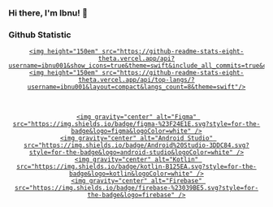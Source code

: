 ### Hi there, I'm Ibnu! 👋

### Github Statistic
<div align="center">
  <a href="https://github.com/ibnu001">
    
    <img height="150em" src="https://github-readme-stats-eight-theta.vercel.app/api?username=ibnu001&show_icons=true&theme=swift&include_all_commits=true&count_private=true"/>
    <img height="150em" src="https://github-readme-stats-eight-theta.vercel.app/api/top-langs/?username=ibnu001&layout=compact&langs_count=8&theme=swift"/>
    
  </a>
</div><br>

<div align="center">
  <a href="https://github.com/ibnu001">
    
    <img gravity="center" alt="Figma" src="https://img.shields.io/badge/figma-%23F24E1E.svg?style=for-the-badge&logo=figma&logoColor=white" />
    <img gravity="center" alt="Android Studio" src="https://img.shields.io/badge/Android%20Studio-3DDC84.svg?style=for-the-badge&logo=android-studio&logoColor=white" />
    <img gravity="center" alt="Kotlin" src="https://img.shields.io/badge/kotlin-B125EA.svg?style=for-the-badge&logo=kotlin&logoColor=white" />
    <img gravity="center" alt="Firebase" src="https://img.shields.io/badge/firebase-%23039BE5.svg?style=for-the-badge&logo=firebase" />
    
  </a>
</div>

